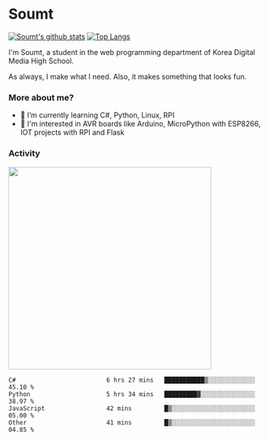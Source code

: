 # Soumt
[![Soumt's github stats](https://github-readme-stats.vercel.app/api?username=soumt-r)](https://github.com/anuraghazra/github-readme-stats)
[![Top Langs](https://github-readme-stats.vercel.app/api/top-langs/?username=soumt-r&layout=compact)](https://github.com/anuraghazra/github-readme-stats)

I'm Soumt, a student in the web programming department of Korea Digital Media High School.

As always, I make what I need. Also, it makes something that looks fun.

### More about me?
- 🌱 I’m currently learning C#, Python, Linux, RPI
- :pushpin: I'm interested in AVR boards like Arduino, MicroPython with ESP8266, IOT projects with RPI and Flask


### Activity
<img height="400" img src="https://wakatime.com/share/@soumt_r/0e4d0df5-374b-4c75-8ddb-57d54d739f69.svg"></img>

<!--START_SECTION:waka-->

```text
C#                         6 hrs 27 mins   ███████████▒░░░░░░░░░░░░░   45.10 %
Python                     5 hrs 34 mins   █████████▓░░░░░░░░░░░░░░░   38.97 %
JavaScript                 42 mins         █▒░░░░░░░░░░░░░░░░░░░░░░░   05.00 %
Other                      41 mins         █▒░░░░░░░░░░░░░░░░░░░░░░░   04.85 %
```

<!--END_SECTION:waka-->

